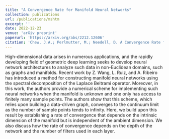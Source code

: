```yaml
---
title: "A Convergence Rate for Manifold Neural Networks"
collection: publications
url: /publications/mshtm
excerpt: ''
date: 2022-12-23
venue: 'arXiv preprint'
paperurl: 'https://arxiv.org/abs/2212.12606'
citation: 'Chew, J.A.; Perlmutter, M.; Needell, D. A Convergence Rate for Manifold Neural Networks. arXiv preprint, 2022.'
---
```

High-dimensional data arises in numerous applications, and the rapidly developing field of geometric deep learning seeks to develop neural network architectures to analyze such data in non-Euclidean domains, such as graphs and manifolds. Recent work by Z. Wang, L. Ruiz, and A. Ribeiro has introduced a method for constructing manifold neural networks using the spectral decomposition of the Laplace Beltrami operator. Moreover, in this work, the authors provide a numerical scheme for implementing such neural networks when the manifold is unknown and one only has access to finitely many sample points. The authors show that this scheme, which relies upon building a data-driven graph, converges to the continuum limit as the number of sample points tends to infinity. Here, we build upon this result by establishing a rate of convergence that depends on the intrinsic dimension of the manifold but is independent of the ambient dimension. We also discuss how the rate of convergence depends on the depth of the network and the number of filters used in each layer.
